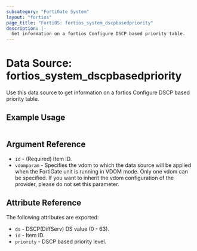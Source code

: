 ```yaml
---
subcategory: "FortiGate System"
layout: "fortios"
page_title: "FortiOS: fortios_system_dscpbasedpriority"
description: |-
  Get information on a fortios Configure DSCP based priority table.
---
```


# Data Source: fortios_system_dscpbasedpriority
Use this data source to get information on a fortios Configure DSCP based priority table.


## Example Usage

```hcl

```

## Argument Reference

* `id` - (Required) Item ID.
* `vdomparam` - Specifies the vdom to which the data source will be applied when the FortiGate unit is running in VDOM mode. Only one vdom can be specified. If you want to inherit the vdom configuration of the provider, please do not set this parameter.

## Attribute Reference

The following attributes are exported:

* `ds` - DSCP(DiffServ) DS value (0 - 63).
* `id` - Item ID.
* `priority` - DSCP based priority level.
